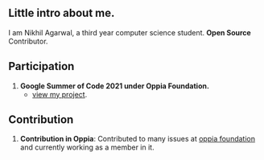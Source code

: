 
## Little intro about me.

I am Nikhil Agarwal, a third year computer science student.
**Open Source** Contributor.

## Participation

1. **Google Summer of Code 2021 under Oppia Foundation.**
     - [view my project](https://summerofcode.withgoogle.com/projects/#5133229247430656).

## Contribution

1. **Contribution in Oppia**: Contributed to many issues at [oppia foundation](https://github.com/oppia/oppia/) and currently working as a member in it.
     

